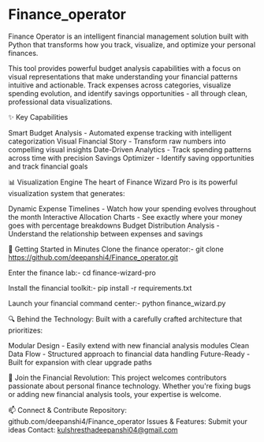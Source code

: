 # Finance_operator
Finance Operator is an intelligent financial management solution built with Python that transforms how you track, visualize, and optimize your personal finances.

This tool provides powerful budget analysis capabilities with a focus on visual representations that make understanding your financial patterns intuitive and actionable. Track expenses across categories, visualize spending evolution, and identify savings opportunities - all through clean, professional data visualizations.

✨ Key Capabilities 

Smart Budget Analysis - Automated expense tracking with intelligent categorization
Visual Financial Story - Transform raw numbers into compelling visual insights
Date-Driven Analytics - Track spending patterns across time with precision
Savings Optimizer - Identify saving opportunities and track financial goals

📊 Visualization Engine
The heart of Finance Wizard Pro is its powerful visualization system that generates:

Dynamic Expense Timelines - Watch how your spending evolves throughout the month
Interactive Allocation Charts - See exactly where your money goes with percentage breakdowns
Budget Distribution Analysis - Understand the relationship between expenses and savings

🚀 Getting Started in Minutes
Clone the finance operator:-
git clone https://github.com/deepanshi4/Finance_operator.git

Enter the finance lab:-
cd finance-wizard-pro

Install the financial toolkit:-
pip install -r requirements.txt

Launch your financial command center:-
python finance_wizard.py

🔍 Behind the Technology:
Built with a carefully crafted architecture that prioritizes:

Modular Design - Easily extend with new financial analysis modules
Clean Data Flow - Structured approach to financial data handling
Future-Ready - Built for expansion with clear upgrade paths

👥 Join the Financial Revolution:
This project welcomes contributors passionate about personal finance technology. Whether you're fixing bugs or adding new financial analysis tools, your expertise is welcome.

📫 Connect & Contribute
Repository: github.com/deepanshi4/Finance_operator
Issues & Features: Submit your ideas
Contact: kulshresthadeepanshi04@gmail.com
